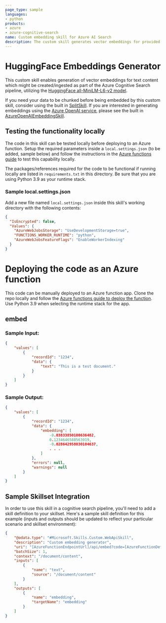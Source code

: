 ```yaml
---
page_type: sample
languages:
- python
products:
- azure
- azure-cognitive-search
name: Custom embedding skill for Azure AI Search
description: The custom skill generates vector embeddings for provided content with the [HuggingFace all-MiniLM-L6-v2 model](https://huggingface.co/sentence-transformers/all-MiniLM-L6-v2).
---
```


# HuggingFace Embeddings Generator

This custom skill enables generation of vector embeddings for text content which might be created/ingested as part of the Azure Cognitive Search pipeline, utilizing the [HuggingFace all-MiniLM-L6-v2 model](https://huggingface.co/sentence-transformers/all-MiniLM-L6-v2).

If you need your data to be chunked before being embedded by this custom skill, consider using the built in [SplitSkill](https://learn.microsoft.com/azure/search/cognitive-search-skill-textsplit). If you are interested in generating embeddings using the [Azure OpenAI service](https://learn.microsoft.com/azure/cognitive-services/openai/), please see the built in [AzureOpenAIEmbeddingSkill](https://learn.microsoft.com/azure/search/cognitive-search-skill-azure-openai-embedding).

## Testing the functionality locally

The code in this skill can be tested locally before deploying to an Azure function. Setup the required parameters inside a `local.settings.json` (to be added, sample below) and follow the instructions in the [Azure functions guide](https://learn.microsoft.com/azure/azure-functions/functions-develop-local) to test this capability locally.

The packages/references required for the code to be functional if running locally are listed in `requirements.txt` in this directory. Be sure that you are using Python 3.9 as your runtime stack.

### Sample local.settings.json

Add a new file named `local.settings.json` inside this skill's working directory with the following contents:

```json
{
  "IsEncrypted": false,
  "Values": {
    "AzureWebJobsStorage": "UseDevelopmentStorage=true",
    "FUNCTIONS_WORKER_RUNTIME": "python",
    "AzureWebJobsFeatureFlags": "EnableWorkerIndexing"
  }
}
```

# Deploying the code as an Azure function

This code can be manually deployed to an Azure function app. Clone the repo locally and follow the [Azure functions guide to deploy the function](https://learn.microsoft.com/azure/azure-functions/functions-develop-vs-code?tabs=python). Use Python 3.9 when selecting the runtime stack for the app.

## embed

### Sample Input:

```json
{
    "values": [
        {
            "recordId": "1234",
            "data": {
                "text": "This is a test document."
            }
        }
    ]
}

```

### Sample Output:

```json
{
    "values": [
        {
            "recordId": "1234",
            "data": {
                "embedding": [
                    -0.03833850100636482,
                    0.1234646588563919,
                    -0.028642958030104637,
                    . . . 
                ]
            },
            "errors": null,
            "warnings": null
        }
    ]
}

```

## Sample Skillset Integration

In order to use this skill in a cognitive search pipeline, you'll need to add a skill definition to your skillset.
Here's a sample skill definition for this example (inputs and outputs should be updated to reflect your particular scenario and skillset environment):

```json
{
    "@odata.type": "#Microsoft.Skills.Custom.WebApiSkill",
    "description": "Custom embedding generator",
    "uri": "[AzureFunctionEndpointUrl]/api/embed?code=[AzureFunctionDefaultHostKey]",
    "batchSize": 1,
    "context": "/document/content",
    "inputs": [
        {
            "name": "text",
            "source": "/document/content"
        }
    ],
    "outputs": [
        {
            "name": "embedding",
            "targetName": "embedding"
        }
    ]
}
```

